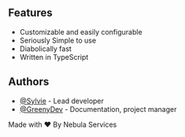 ## Features

- Customizable and easily configurable
- Seriously Simple to use
- Diabolically fast
- Written in TypeScript

## Authors

- [@Sylvie](https://www.github.com/Sylvie-TN) - Lead developer
- [@GreenyDev](https://github.com/GreenyDEV) - Documentation, project manager


Made with ❤️ By Nebula Services 

